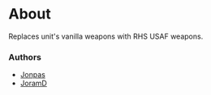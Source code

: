 # About

Replaces unit's vanilla weapons with RHS USAF weapons.

### Authors

- [Jonpas](http://github.com/jonpas)
- [JoramD](http://github.com/JoramD0)
